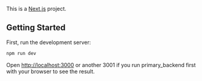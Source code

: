 This is a [Next.js](https://nextjs.org) project. 

## Getting Started

First, run the development server:

```bash
npm run dev
```

Open [http://localhost:3000](http://localhost:3000) or another 3001 if you run primary_backend first with your browser to see the result.
